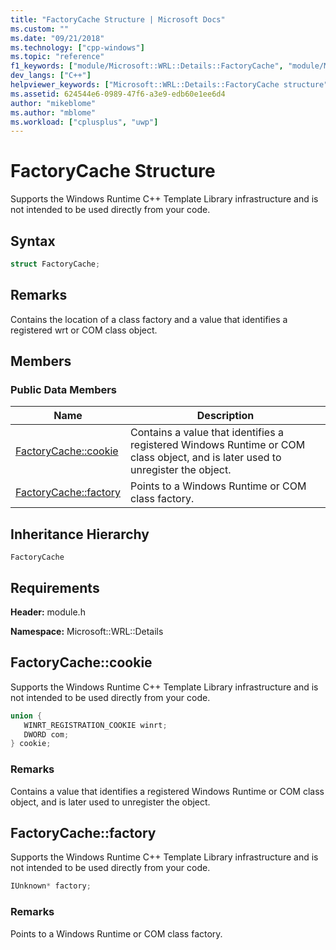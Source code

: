 ```yaml
---
title: "FactoryCache Structure | Microsoft Docs"
ms.custom: ""
ms.date: "09/21/2018"
ms.technology: ["cpp-windows"]
ms.topic: "reference"
f1_keywords: ["module/Microsoft::WRL::Details::FactoryCache", "module/Microsoft::WRL::Details::FactoryCache::cookie", "module/Microsoft::WRL::Details::FactoryCache::factory"]
dev_langs: ["C++"]
helpviewer_keywords: ["Microsoft::WRL::Details::FactoryCache structure", "Microsoft::WRL::Details::FactoryCache::cookie data member", "Microsoft::WRL::Details::FactoryCache::factory data member"]
ms.assetid: 624544e6-0989-47f6-a3e9-edb60e1ee6d4
author: "mikeblome"
ms.author: "mblome"
ms.workload: ["cplusplus", "uwp"]
---
```

# FactoryCache Structure

Supports the Windows Runtime C++ Template Library infrastructure and is not intended to be used directly from your code.

## Syntax

```cpp
struct FactoryCache;
```

## Remarks

Contains the location of a class factory and a value that identifies a registered wrt or COM class object.

## Members

### Public Data Members

Name                              | Description
--------------------------------- | ------------------------------------------------------------------------------------------------------------------------------
[FactoryCache::cookie](#cookie)   | Contains a value that identifies a registered Windows Runtime or COM class object, and is later used to unregister the object.
[FactoryCache::factory](#factory) | Points to a Windows Runtime or COM class factory.

## Inheritance Hierarchy

`FactoryCache`

## Requirements

**Header:** module.h

**Namespace:** Microsoft::WRL::Details

## <a name="cookie"></a>FactoryCache::cookie

Supports the Windows Runtime C++ Template Library infrastructure and is not intended to be used directly from your code.

```cpp
union {
   WINRT_REGISTRATION_COOKIE winrt;
   DWORD com;
} cookie;
```

### Remarks

Contains a value that identifies a registered Windows Runtime or COM class object, and is later used to unregister the object.

## <a name="factory"></a>FactoryCache::factory

Supports the Windows Runtime C++ Template Library infrastructure and is not intended to be used directly from your code.

```cpp
IUnknown* factory;
```

### Remarks

Points to a Windows Runtime or COM class factory.
